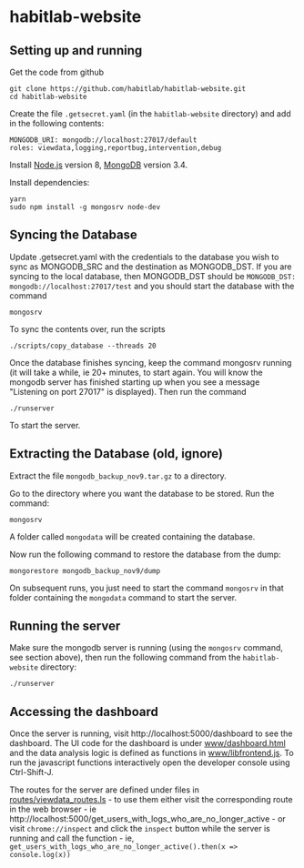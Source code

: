 # habitlab-website

## Setting up and running

Get the code from github

```
git clone https://github.com/habitlab/habitlab-website.git
cd habitlab-website
```

Create the file `.getsecret.yaml` (in the `habitlab-website` directory) and add in the following contents:

```
MONGODB_URI: mongodb://localhost:27017/default
roles: viewdata,logging,reportbug,intervention,debug
```

Install [Node.js](https://nodejs.org/en/) version 8, [MongoDB](https://docs.mongodb.com/manual/administration/install-community/) version 3.4.

Install dependencies:

```
yarn
sudo npm install -g mongosrv node-dev
```

## Syncing the Database

Update .getsecret.yaml with the credentials to the database you wish to sync as MONGODB_SRC and the destination as MONGODB_DST. If you are syncing to the local database, then MONGODB_DST should be `MONGODB_DST: mongodb://localhost:27017/test` and you should start the database with the command

```
mongosrv
```

To sync the contents over, run the scripts

```
./scripts/copy_database --threads 20
```

Once the database finishes syncing, keep the command mongosrv running (it will take a while, ie 20+ minutes, to start again. You will know the mongodb server has finished starting up when you see a message "Listening on port 27017" is displayed). Then run the command

```
./runserver
```

To start the server.

## Extracting the Database (old, ignore)

Extract the file `mongodb_backup_nov9.tar.gz` to a directory.

Go to the directory where you want the database to be stored. Run the command:

```
mongosrv
```

A folder called `mongodata` will be created containing the database.

Now run the following command to restore the database from the dump:

```
mongorestore mongodb_backup_nov9/dump
```

On subsequent runs, you just need to start the command `mongosrv` in that folder containing the `mongodata` command to start the server.

## Running the server

Make sure the mongodb server is running (using the `mongosrv` command, see section above), then run the following command from the `habitlab-website` directory:

```
./runserver
```

## Accessing the dashboard

Once the server is running, visit http://localhost:5000/dashboard to see the dashboard. The UI code for the dashboard is under [www/dashboard.html](https://github.com/habitlab/habitlab-website/blob/master/www/dashboard.html) and the data analysis logic is defined as functions in [www/libfrontend.js](https://github.com/habitlab/habitlab-website/blob/master/www/libfrontend.js). To run the javascript functions interactively open the developer console using Ctrl-Shift-J.

The routes for the server are defined under files in [routes/viewdata_routes.ls](https://github.com/habitlab/habitlab-website/blob/master/routes/viewdata_routes.ls) - to use them either visit the corresponding route in the web browser - ie http://localhost:5000/get_users_with_logs_who_are_no_longer_active  - or visit `chrome://inspect` and click the `inspect` button while the server is running and call the function - ie, `get_users_with_logs_who_are_no_longer_active().then(x => console.log(x))`
